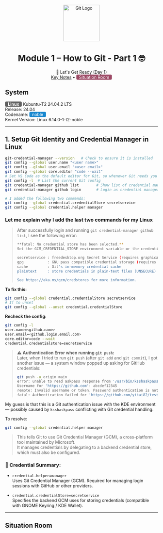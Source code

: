 <p align="center">
  <img src="https://git-scm.com/images/logos/downloads/Git-Icon-1788C.png" alt="Git Logo" width="120">
</p>

#
<h1 align="center">Module 1 – How to Git - Part 1 🤓 </h1>

<p align="center">
  🚀 Let's Get Ready (Day 1)<br>
  <a href="#key-note-and-important-concept">Key Notes</a> •
  <a href="#situation-room-" style="background-color:#9c4965; color:white; padding:0px 9px; border-radius:4px; font-weight:regular; text-decoration:none;">Situation Room</a> 
  <!-- <a href="#other-references">References</a> -->
</p>

## System
<a href="" style="background-color:616161; color:white; padding:0px 9px; border-radius:4px; font-weight:bold; text-decoration:none;">Linux</a>  Kubuntu-T2 24.04.2 LTS  
Release:	24.04  
Codename:  <a href="" style="background-color:1B89D0; color:white; padding:0px 9px; border-radius:4px; font-weight:semi-bold; text-decoration:none;">noble</a>  
Kernel Version: Linux 6.14.0-1-t2-noble

---

## 1. Setup Git Identity and Credential Manager in Linux

```bash
git-credential-manager --version   # Check to ensure it is installed 
git config --global user.name "<user name>"
git config --global user.email "<user email>"
git config --global core.editor "code --wait"
# Set VS Code as the default editor for Git, so whenever Git needs you to write a commit message or edit a rebase, it will open VS Code instead of the default (like nano or vim).
git config -l  # List the current Git config
git credential-manager github list        # Show list of credential managers
git credential-manager github login       # Login as credential manager

# I added the following two commands:
git config --global credential.credentialStore secretservice
git config --global credential.helper manager
```

### Let me explain why I add the last two commands for my Linux
> After successfully login and running `git credential-manager github list`, I see the following error:
>
> ```bash
> **fatal: No credential store has been selected.**
> Set the GCM_CREDENTIAL_STORE environment variable or the credential.credentialStore Git configuration setting to one of the following options:
>
> secretservice : freedesktop.org Secret Service (requires graphical interface)
> gpg           : GNU pass compatible credential storage (requires GPG and pass)
> cache         : Git's in-memory credential cache
> plaintext     : store credentials in plain-text files (UNSECURE)
>
> See https://aka.ms/gcm/credstores for more information.
> ```

**To fix this:**

```bash
git config --global credential.credentialStore secretservice
# If to unset
git config --global --unset credential.credentialStore
```

**Recheck the config:**

```bash
git config -l
user.name=<github.name>
user.email=<github.login.email.com>
core.editor=code --wait
credential.credentialstore=secretservice
```

> ⚠️ **Authentication Error when running `git push`:**  
> Later, when I tried to run `git push` (after `git add` and `git commit`), I got another issue — a system window popped up asking for GitHub credentials:
>
> ```bash
> git push -u origin main
> error: unable to read askpass response from '/usr/bin/ksshaskpass'
> Username for 'https://github.com': abcdef12345
> remote: Invalid username or token. Password authentication is not supported for Git operations.
> fatal: Authentication failed for 'https://github.com/yikai82/test_repo.git/'
> ```

My guess is that this is a Git authentication issue with the KDE environment — possibly caused by `ksshaskpass` conflicting with Git credential handling.

To resolve:

```bash
git config --global credential.helper manager
```

> This tells Git to use Git Credential Manager (GCM), a cross-platform tool maintained by Microsoft.  
> It manages credentials by delegating to a backend credential store, which must also be configured.


### 🔑 Credential Summary:

- `credential.helper=manager`  
  Uses Git Credential Manager (GCM). Required for managing login sessions with GitHub or other providers.

- `credential.credentialStore=secretservice`  
  Specifies the backend GCM uses for storing credentials (compatible with GNOME Keyring / KDE Wallet).

---
## Situation Room


